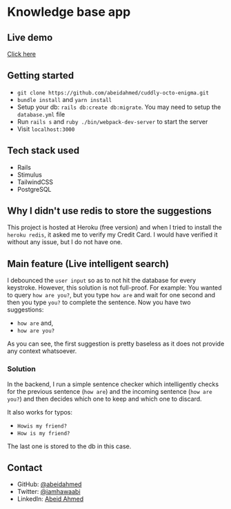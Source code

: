 # Knowledge base app

## Live demo

[Click here](https://live-knowledge.herokuapp.com/)

## Getting started

- `git clone https://github.com/abeidahmed/cuddly-octo-enigma.git`
- `bundle install` and `yarn install`
- Setup your db: `rails db:create db:migrate`. You may need to setup the `database.yml` file
- Run `rails s` and `ruby ./bin/webpack-dev-server` to start the server
- Visit `localhost:3000`

## Tech stack used

- Rails
- Stimulus
- TailwindCSS
- PostgreSQL

## Why I didn't use redis to store the suggestions

This project is hosted at Heroku (free version) and when I tried to install
the `heroku redis`, it asked me to verify my Credit Card. I would have
verified it without any issue, but I do not have one.

## Main feature (Live intelligent search)

I debounced the `user input` so as to not hit the database for every
keystroke. However, this solution is not full-proof. For example: You wanted to
query `how are you?`, but you type `how are` and wait for one second and then
you type `you?` to complete the sentence. Now you have two suggestions:

- `how are` and,
- `how are you?`

As you can see, the first suggestion is pretty baseless as it does not provide
any context whatsoever.

### Solution

In the backend, I run a simple sentence checker which intelligently checks
for the previous sentence (`how are`) and the incoming sentence (`how are you?`)
and then decides which one to keep and which one to discard.

It also works for typos:

- `Howis my friend?`
- `How is my friend?`

The last one is stored to the db in this case.

## Contact

- GitHub: [@abeidahmed](https://github.com/abeidahmed)
- Twitter: [@iamhawaabi](https://twitter.com/iamhawaabi)
- LinkedIn: [Abeid Ahmed](https://www.linkedin.com/in/abeidahmed/)
